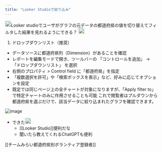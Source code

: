 ```yaml
---
title: "Looker Studioで絞り込み"
---
```


<img src='https://scrapbox.io/api/pages/nishio/nishio/icon' alt='nishio.icon' height="19.5"/>Looker studioでユーザがグラフの元データの都道府県の値を切り替えてフィルタした結果を見れるようにできる？
<img src='https://scrapbox.io/api/pages/nishio/o3/icon' alt='o3.icon' height="19.5"/>
1. ドロップダウンリスト（推奨）
- データソースに都道府県列（Dimension）があることを確認
- レポートを編集モードで開き、ツールバーの 「コントロールを追加」 → 「ドロップダウンリスト」 を選択
- 右側のプロパティ > Control field に「都道府県」を指定
- 「複数選択を許可」や「検索ボックスを表示」など、好みに応じてオプションを設定
- 既定では同じページ上の全チャートが対象になりますが、「Apply filter to」 で特定チャートのみに作用させることも可能
これで閲覧者はプルダウンから都道府県を選ぶだけで、該当データに絞り込まれたグラフを確認できます。

![image](https://gyazo.com/05177f9e98b3cbc68a6fd792fb461693/thumb/1000)
- できた<img src='https://scrapbox.io/api/pages/nishio/nishio/icon' alt='nishio.icon' height="19.5"/>
    - [[Looker Studio]]便利だな
    - 聞いたら教えてくれるChatGPTも便利

[[チームみらい都道府県別ボランティア登録者]]
